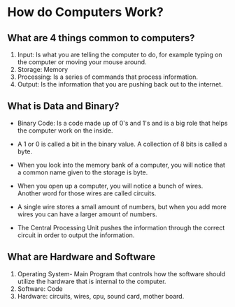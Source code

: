 # How do Computers Work?

## What are 4 things common to computers?

1. Input: Is what you are telling the computer to do, for example typing on the computer or moving your mouse around.
2. Storage: Memory 
3. Processing: Is a series of commands that process information. 
4. Output: Is the information that you are pushing back out to the internet. 

## What is Data and Binary?

- Binary Code: Is a code made up of 0's and 1's and is a big role that helps the computer work on the inside. 
- A 1 or 0 is called a bit in the binary value. A collection of 8 bits is called a byte. 
- When you look into the memory bank of a computer, you will notice that a common name given to the storage is byte.
- When you open up a computer, you will notice a bunch of wires. Another word for those wires are called circuits. 
- A single wire stores a small amount of numbers, but when you add more wires you can have a larger amount of numbers. 

- The Central Processing Unit pushes the information through the correct circuit in order to output the information. 

## What are Hardware and Software

1. Operating System- Main Program that controls how the software should utilize the hardware that is internal to the computer. 
2. Software: Code
3. Hardware: circuits, wires, cpu, sound card, mother board.